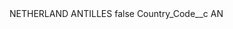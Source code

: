 <?xml version="1.0" encoding="UTF-8"?>
<CustomMetadata xmlns="http://soap.sforce.com/2006/04/metadata" xmlns:xsi="http://www.w3.org/2001/XMLSchema-instance" xmlns:xsd="http://www.w3.org/2001/XMLSchema">
    <label>NETHERLAND ANTILLES</label>
    <protected>false</protected>
    <values>
        <field>Country_Code__c</field>
        <value xsi:type="xsd:string">AN</value>
    </values>
</CustomMetadata>

